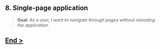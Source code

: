 ## 8. Single-page application
> **Goal**: _As a user, I want to navigate through pages without reloading the application._

## [End >](end.md)

